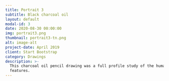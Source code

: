 ```yaml
---
title: Portrait 3
subtitle: Black charcoal oil
layout: default
modal-id: 3
date: 2020-08-30 00:00:00
img: portrait3.png
thumbnail: portrait3-tn.png
alt: image-alt
project-date: April 2019
client: Start Bootstrap
category: Drawings
description: >-
  This charcoal oil pencil drawing was a full profile study of the human facial
  features.
---
```

